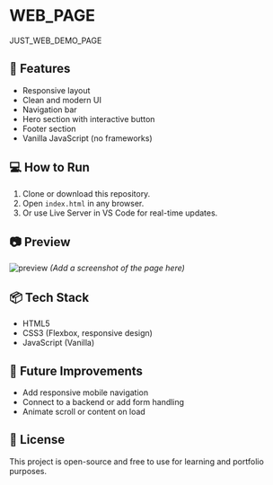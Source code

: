 # WEB_PAGE
JUST_WEB_DEMO_PAGE

## 🚀 Features

- Responsive layout
- Clean and modern UI
- Navigation bar
- Hero section with interactive button
- Footer section
- Vanilla JavaScript (no frameworks)

## 💻 How to Run

1. Clone or download this repository.
2. Open `index.html` in any browser.
3. Or use Live Server in VS Code for real-time updates.

## 📷 Preview

![preview](screenshot.png) *(Add a screenshot of the page here)*

## 📦 Tech Stack

- HTML5
- CSS3 (Flexbox, responsive design)
- JavaScript (Vanilla)

## 📌 Future Improvements

- Add responsive mobile navigation
- Connect to a backend or add form handling
- Animate scroll or content on load

## 📃 License

This project is open-source and free to use for learning and portfolio purposes.
